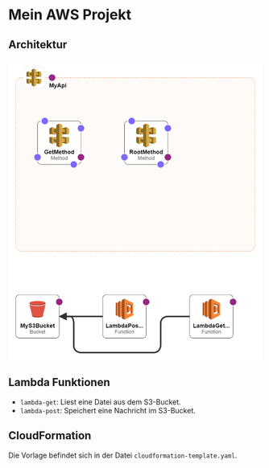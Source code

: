 # Mein AWS Projekt

## Architektur
![Architektur Diagramm](./CF-Lambda-designer.png)

## Lambda Funktionen
- `lambda-get`: Liest eine Datei aus dem S3-Bucket.
- `lambda-post`: Speichert eine Nachricht im S3-Bucket.

## CloudFormation
Die Vorlage befindet sich in der Datei `cloudformation-template.yaml`.
